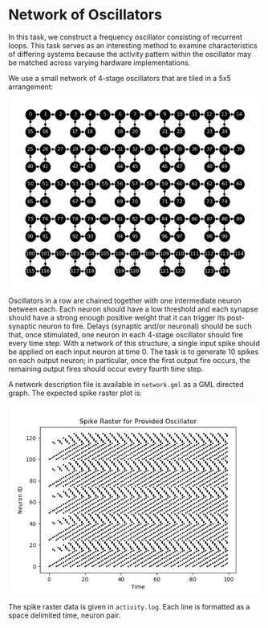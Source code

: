 # Network of Oscillators

In this task, we construct a frequency oscillator consisting of recurrent loops. This task serves as an interesting method to examine characteristics of differing systems because the activity pattern within the oscillator may be matched across varying hardware implementations.

We use a small network of 4-stage oscillators that are tiled in a 5x5 arrangement:

![network](network.png)

Oscillators in a row are chained together with one intermediate neuron between each. Each neuron should have a low threshold and each synapse should have a strong enough positive weight that it can trigger its post-synaptic neuron to fire. Delays (synaptic and/or neuronal) should be such that, once stimulated, one neuron in each 4-stage oscillator should fire every time step.  With a network of this structure, a single input spike should be applied on each input neuron at time 0.  The task is to generate 10 spikes on each output neuron; in particular, once the first output fire occurs, the remaining output fires should occur every fourth time step. 

A network description file is available in `network.gml` as a GML directed graph.  The expected spike raster plot is:

![spikeraster](spike_raster.png)

The spike raster data is given in `activity.log`. Each line is formatted as a space delimited time, neuron pair.
